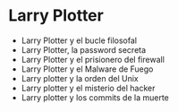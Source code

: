 # Larry Plotter

* Larry Plotter y el bucle filosofal
* Larry Plotter, la password secreta
* Larry Plotter y el prisionero del firewall
* Larry Plotter y el Malware de Fuego
* Larry plotter y la orden del Unix
* Larry plotter y el misterio del hacker
* Larry plotter y los commits de la muerte
